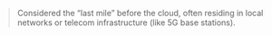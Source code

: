 >Considered the “last mile” before the cloud, often residing in local networks or telecom infrastructure (like 5G base stations).
